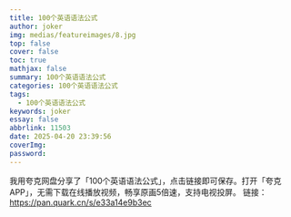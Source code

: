 ```yaml
---
title: 100个英语语法公式
author: joker
img: medias/featureimages/8.jpg
top: false
cover: false
toc: true
mathjax: false
summary: 100个英语语法公式
categories: 100个英语语法公式
tags:
  - 100个英语语法公式
keywords: joker
essay: false
abbrlink: 11503
date: 2025-04-20 23:39:56
coverImg:
password:
---
```


我用夸克网盘分享了「100个英语语法公式」，点击链接即可保存。打开「夸克APP」，无需下载在线播放视频，畅享原画5倍速，支持电视投屏。
链接：https://pan.quark.cn/s/e33a14e9b3ec
